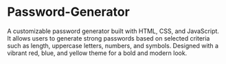 # Password-Generator
A customizable password generator built with HTML, CSS, and JavaScript. It allows users to generate strong passwords based on selected criteria such as length, uppercase letters, numbers, and symbols. Designed with a vibrant red, blue, and yellow theme for a bold and modern look.
